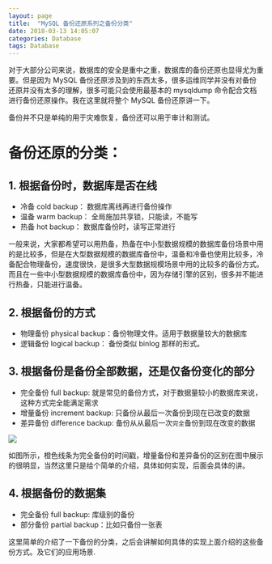 ```yaml
---
layout: page
title:  "MySQL 备份还原系列之备份分类"
date: 2018-03-13 14:05:07
categories: Database
tags: Database
---
```


对于大部分公司来说，数据库的安全是重中之重，数据库的备份还原也显得尤为重要。但是因为 MySQL 备份还原涉及到的东西太多，很多运维同学并没有对备份还原并没有太多的理解，很多可能只会使用最基本的 mysqldump 命令配合文档进行备份还原操作。我在这里就将整个 MySQL 备份还原讲一下。

备份并不只是单纯的用于灾难恢复，备份还可以用于审计和测试。

# 备份还原的分类：

## 1. 根据备份时，数据库是否在线
- 冷备 cold backup： 数据库离线再进行备份操作
- 温备 warm backup： 全局施加共享锁，只能读，不能写
- 热备 hot backup： 数据库备份时，读写正常进行

一般来说，大家都希望可以用热备，热备在中小型数据规模的数据库备份场景中用的是比较多，但是在大型数据规模的数据库备份中，温备和冷备也使用比较多，冷备配合物理备份，速度很快，是很多大型数据规模场景中用的比较多的备份方式。而且在一些中小型数据规模的数据库备份中，因为存储引擎的区别，很多并不能进行热备，只能进行温备。

## 2. 根据备份的方式
- 物理备份 physical backup：备份物理文件。适用于数据量较大的数据库
- 逻辑备份 logical backup： 备份类似 binlog 那样的形式。

## 3. 根据备份是备份全部数据，还是仅备份变化的部分
- 完全备份 full backup: 就是常见的备份方式，对于数据量较小的数据库来说，这种方式完全能满足需求
- 增量备份 increment backup: 只备份从最后一次备份到现在已改变的数据
- 差异备份 difference backup: 备份从从最后一次`完全`备份到现在改变的数据

![][image-1]


如图所示，橙色线条为完全备份的时间戳，增量备份和差异备份的区别在图中展示的很明显，当然这里只是给个简单的介绍，具体如何实现，后面会具体的讲。

## 4. 根据备份的数据集
- 完全备份 full backup: 库级别的备份
- 部分备份 partial backup：比如只备份一张表

这里简单的介绍了一下备份的分类，之后会讲解如何具体的实现上面介绍的这些备份方式。及它们的应用场景.

[image-1]:	http://chenyanshan.com/images/MySQL-Backup-1-image/DraggedImage.png
